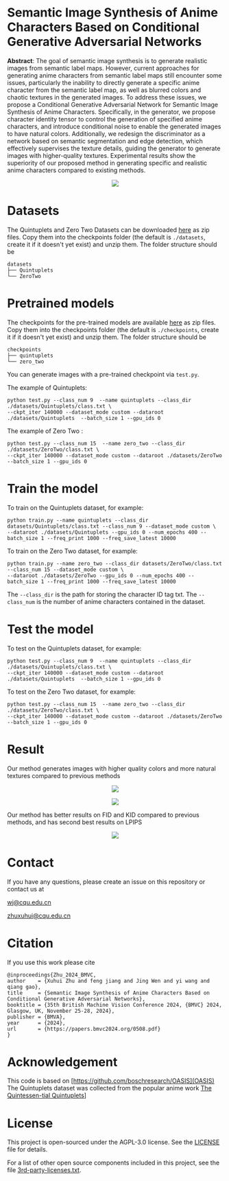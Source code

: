 # Semantic Image Synthesis of Anime Characters Based on Conditional Generative Adversarial Networks

**Abstract**: The goal of semantic image synthesis is to generate realistic images from semantic label maps. However, current approaches for generating anime characters from semantic label maps still encounter some issues, particularly the inability to directly generate a specific anime character from the semantic label map, as well as blurred colors and chaotic textures in the generated images. To address these issues, we propose a Conditional Generative Adversarial Network for Semantic Image Synthesis of Anime Characters. Specifically, in the generator, we propose character identity tensor to control the generation of specified anime characters, and introduce conditional noise to enable the generated images to have natural colors. Additionally, we redesign the discriminator as a network based on semantic segmentation and edge detection, which effectively supervises the texture details, guiding the generator to generate images with higher-quality textures. Experimental results show the superiority of our proposed method in generating specific and realistic anime characters compared to existing methods.

<p align="center">
<img src="figs/result_1.png" >
</p>

# Datasets

The Quintuplets and Zero Two Datasets can be downloaded [here](https://pan.baidu.com/s/1Nn_TmOfBx3JA9peBzzTrdA?pwd=1234) as zip files. Copy them into the checkpoints folder (the default is `./datasets`, create it if it doesn't yet exist) and unzip them. The folder structure should be

```
datasets
├── Quintuplets                   
└── ZeroTwo
```

# Pretrained models

The checkpoints for the pre-trained models are available [here](https://pan.baidu.com/s/1Nn_TmOfBx3JA9peBzzTrdA?pwd=1234) as zip files. Copy them into the checkpoints folder (the default is `./checkpoints`, create it if it doesn't yet exist) and unzip them. The folder structure should be

```
checkpoints
├── quintuplets                 
└── zero_two
```

You can generate images with a pre-trained checkpoint via `test.py`. 

The example of Quintuplets:

```
python test.py --class_num 9  --name quintuplets --class_dir ./datasets/Quintuplets/class.txt \
--ckpt_iter 140000 --dataset_mode custom --dataroot ./datasets/Quintuplets  --batch_size 1 --gpu_ids 0
```

The example of Zero Two :

```
python test.py --class_num 15  --name zero_two --class_dir ./datasets/ZeroTwo/class.txt \
--ckpt_iter 140000 --dataset_mode custom --dataroot ./datasets/ZeroTwo  --batch_size 1 --gpu_ids 0
```

# Train the model

To train on the Quintuplets dataset, for example:

```
python train.py --name quintuplets --class_dir datasets/Quintuplets/class.txt --class_num 9 --dataset_mode custom \
--dataroot ./datasets/Quintuplets --gpu_ids 0 --num_epochs 400 --batch_size 1 --freq_print 1000 --freq_save_latest 10000
```

To train on the Zero Two dataset, for example:

```
python train.py --name zero_two --class_dir datasets/ZeroTwo/class.txt --class_num 15 --dataset_mode custom \
--dataroot ./datasets/ZeroTwo --gpu_ids 0 --num_epochs 400 --batch_size 1 --freq_print 1000 --freq_save_latest 10000
```

The `--class_dir` is the path for storing the character ID tag txt. The `--class_num`  is the number of anime characters contained in the dataset.

# Test the model

To test on the Quintuplets dataset, for example:

```
python test.py --class_num 9  --name quintuplets --class_dir ./datasets/Quintuplets/class.txt \
--ckpt_iter 140000 --dataset_mode custom --dataroot ./datasets/Quintuplets  --batch_size 1 --gpu_ids 0
```

To test on the Zero Two dataset, for example:

```
python test.py --class_num 15  --name zero_two --class_dir ./datasets/ZeroTwo/class.txt \
--ckpt_iter 140000 --dataset_mode custom --dataroot ./datasets/ZeroTwo  --batch_size 1 --gpu_ids 0
```

# Result
Our method generates images with higher quality colors and more natural textures compared to previous methods
<p align="center">
<img src="figs/result_2.png" >
</p>

<p align="center">
<img src="figs/result_4.png" >
</p>

Our method has better results on FID and KID compared to previous methods, and has second best results on LPIPS

<p align="center">
<img src="figs/result_3.png" >
</p>

# Contact

If you have any questions, please create an issue on this repository or contact us at 

[wj@cqu.edu.cn](wj@cqu.edu.cn)

[zhuxuhui@cqu.edu.cn](zhuxuhui@cqu.edu.cn)

# Citation

If you use this work please cite
```
@inproceedings{Zhu_2024_BMVC,
author    = {Xuhui Zhu and feng jiang and Jing Wen and yi wang and qiang gao},
title     = {Semantic Image Synthesis of Anime Characters Based on Conditional Generative Adversarial Networks},
booktitle = {35th British Machine Vision Conference 2024, {BMVC} 2024, Glasgow, UK, November 25-28, 2024},
publisher = {BMVA},
year      = {2024},
url       = {https://papers.bmvc2024.org/0508.pdf}
}
```

# Acknowledgement

This code is based on [https://github.com/boschresearch/OASIS](OASIS)
The Quintuplets dataset was collected from the popular anime work [The Quintessen-tial Quintuplets](https://www.tbs.co.jp/anime/5hanayome/news/)]

# License

This project is open-sourced under the AGPL-3.0 license. See the
[LICENSE](LICENSE) file for details.

For a list of other open source components included in this project, see the
file [3rd-party-licenses.txt](3rd-party-licenses.txt).
